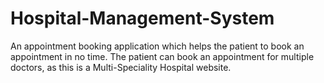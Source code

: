 # Hospital-Management-System
An appointment booking application which helps the patient to book an appointment in no time. The patient can book an appointment for multiple doctors, as this is a Multi-Speciality Hospital website.
